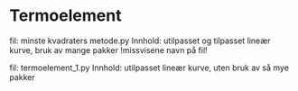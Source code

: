# Termoelement

fil: minste kvadraters metode.py
Innhold: utilpasset og tilpasset lineær kurve, bruk av mange pakker
!missvisene navn på fil!


fil: termoelement_1.py
Innhold: utilpasset lineær kurve, uten bruk av så mye pakker
